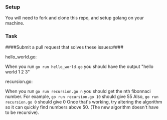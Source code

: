 ### Setup

You will need to fork and clone this repo, and setup golang on your machine.

### Task

####Submit a pull request that solves these issues:####

hello_world.go:

When you run `go run hello_world.go` you should have the output "hello world 1 2 3"

recursion.go:

When you run `go run recursion.go n` you should get the nth fibonnaci number.
For example, `go run recursion.go 10` should give 55
Also, `go run recursion.go 0` should give 0
Once that's working, try altering the algorithm so it can quickly find numbers above 50.
(The new algorithm doesn't have to be recursive).
